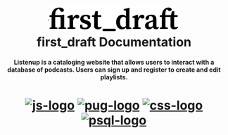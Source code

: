 <h1 align="center">
  <a name="logo" href="https://stockup94.herokuapp.com/"><img src="https://github.com/zolvo/README/blob/main/Screen%20Shot%202020-12-31%20at%2011.23.31%20AM.png" alt="Listenuplogo" width="300"></a>
  <br>
  first_draft Documentation
</h1>

<h4 align="center">Listenup is a cataloging website that allows users to interact with a database of podcasts. Users can sign up and register to create and edit playlists.</h4>
<h1 align="center">
  <a name="logo" href="https://aa-listen-up.herokuapp.com/"><img src="https://cdn.worldvectorlogo.com/logos/react.svg" alt="js-logo" width="50"></a>
  <a name="logo" href="https://aa-listen-up.herokuapp.com/"><img src="https://i.ibb.co/xMxSMkw/icons8-pug-96.png" alt="pug-logo" width="50"></a>
  <a name="logo" href="https://aa-listen-up.herokuapp.com/"><img src="https://i.ibb.co/VLYp5m1/icons8-css3-96.png" alt="css-logo" width="50"></a>
  <a name="logo" href="https://i.ibb.co/VpGfh8w/icons8-postgresql-96-1.png"><img src="https://i.ibb.co/VpGfh8w/icons8-postgresql-96-1.png" alt="psql-logo" width="50"></a>
</h1>
